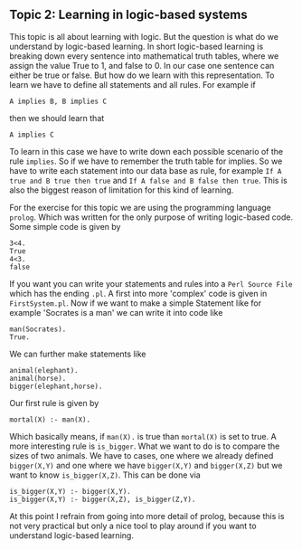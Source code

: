 ## Topic 2: Learning in logic-based systems
This topic is all about learning with logic. But the question is what do we understand by logic-based learning. In short logic-based learning is breaking down every sentence into mathematical truth tables, where we assign the value True to 1, and false to 0. In our case one sentence can either be true or false. But how do we learn with this representation. To learn we have to define all statements and all rules. For example if 
``` 
A implies B, B implies C
```
then we should learn that
```
A implies C
```
To learn in this case we have to write down each possible scenario of the rule `implies`. So if we have to remember the truth table for implies. So we have to write each statement into our data base as rule, for example `If A true and B true then true` and `If A false and B false then true`. 
This is also the biggest reason of limitation for this kind of learning. 

For the exercise for this topic we are using the programming language `prolog`. Which was written for the only purpose of writing logic-based code. Some simple code is given by
```
3<4.
True
4<3.
false
```
If you want you can write your statements and rules into a `Perl Source File` which has the ending `.pl`. A first into more 'complex' code is given in `FirstSystem.pl`. Now if we want to make a simple Statement like for example 'Socrates is a man' we can write it into code like
```
man(Socrates).
True.
```
We can further make statements like
```
animal(elephant).
animal(horse).
bigger(elephant,horse).
```
Our first rule is given by
```
mortal(X) :- man(X).
```
Which basically means, if `man(X).` is true than `mortal(X)` is set to true. A more interesting rule is `is_bigger`. What we want to do is to compare the sizes of two animals. We have to cases, one where we already defined `bigger(X,Y)` and one where we have `bigger(X,Y)` and `bigger(X,Z)` but we want to know `is_bigger(X,Z)`. This can be done via 
``` 
is_bigger(X,Y) :- bigger(X,Y).
is_bigger(X,Y) :- bigger(X,Z), is_bigger(Z,Y).
```
At this point I refrain from going into more detail of prolog, because this is not very practical but only a nice tool to play around if you want to understand logic-based learning. 

